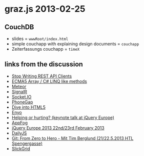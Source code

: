 # graz.js 2013-02-25
## CouchDB
- slides = `wwwRoot/index.html`
- simple couchapp with explaining design documents = `couchapp`
- Zeiterfassungs couchapp = `timeX`

## links from the discussion
- [Stop Writing REST API Clients](http://ttezel.github.com/)
- [ECMA5 Array / C# LINQ like methods](https://developer.mozilla.org/en-US/docs/JavaScript/Reference/Global_Objects/Array#Iteration_methods)
- [Meteor](http://meteor.com/)
- [SignalR](http://signalr.net/)
- [Socket.IO](http://socket.io/)
- [PhoneGap](http://phonegap.com/)
- [Dive into HTML5](http://diveintohtml5.info/)
- [Enyo](http://enyojs.com/)
- [Helping or hurting? (keynote talk at jQuery Europe)](http://christianheilmann.com/2013/02/20/helping-or-hurting/)
- [AppFog](https://www.appfog.com/)
- [jQuery Europe 2013 22nd/23rd February 2013](http://events.jquery.org/2013/eu/)
- [DailyJS](http://dailyjs.com/)
- [Git: From Zero to Hero - Mit Tim Berglund (21/22.5.2013 HTL Spengergasse)](http://www.zero2hero.at/blog/2013/02/19/gitfromzero2hero/)
- [SlickGrid](https://github.com/mleibman/SlickGrid)
